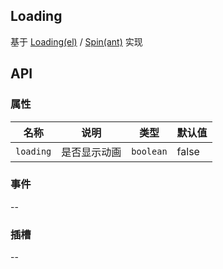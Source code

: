 ## Loading

基于 [Loading(el)](https://element-plus.org/zh-CN/component/loading.html) / [Spin(ant)](https://www.antdv.com/components/spin-cn) 实现

## API

### 属性

| 名称      | 说明         | 类型      | 默认值 |
| --------- | ------------ | --------- | ------ |
| `loading` | 是否显示动画 | `boolean` | false  |

### 事件

--

### 插槽

--
